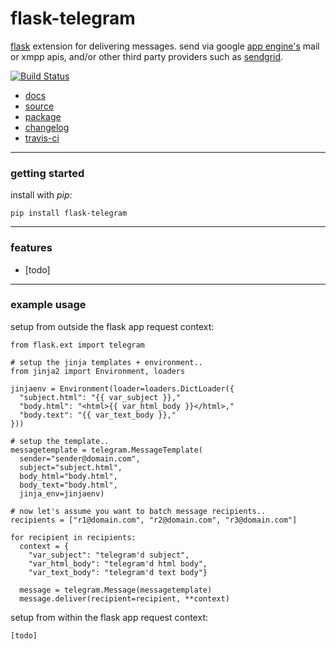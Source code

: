 flask-telegram
==============


[flask](http://flask.pocoo.org) extension for delivering messages.
send via google [app engine's](http://appengine.google.com) mail or xmpp
apis, and/or other third party providers such as
[sendgrid](http://sendgrid.com).

[![Build Status](https://secure.travis-ci.org/gregorynicholas/flask-telegram.png?branch=master)](https://travis-ci.org/gregorynicholas/flask-telegram)


* [docs](http://gregorynicholas.github.io/flask-telegram)
* [source](http://github.com/gregorynicholas/flask-telegram)
* [package](http://packages.python.org/flask-telegram)
* [changelog](https://github.com/gregorynicholas/flask-telegram/blob/master/CHANGES)
* [travis-ci](http://travis-ci.org/gregorynicholas/flask-telegram)


-----


### getting started

install with *pip*:

    pip install flask-telegram


-----


### features

* [todo]


-----


### example usage

setup from outside the flask app request context:

    from flask.ext import telegram

    # setup the jinja templates + environment..
    from jinja2 import Environment, loaders

    jinjaenv = Environment(loader=loaders.DictLoader({
      "subject.html": "{{ var_subject }},"
      "body.html": "<html>{{ var_html_body }}</html>,"
      "body.text": "{{ var_text_body }},"
    }))

    # setup the template..
    messagetemplate = telegram.MessageTemplate(
      sender="sender@domain.com",
      subject="subject.html",
      body_html="body.html",
      body_text="body.html",
      jinja_env=jinjaenv)

    # now let's assume you want to batch message recipients..
    recipients = ["r1@domain.com", "r2@domain.com", "r3@domain.com"]

    for recipient in recipients:
      context = {
        "var_subject": "telegram'd subject",
        "var_html_body": "telegram'd html body",
        "var_text_body": "telegram'd text body"}

      message = telegram.Message(messagetemplate)
      message.deliver(recipient=recipient, **context)


setup from within the flask app request context:

    [todo]
